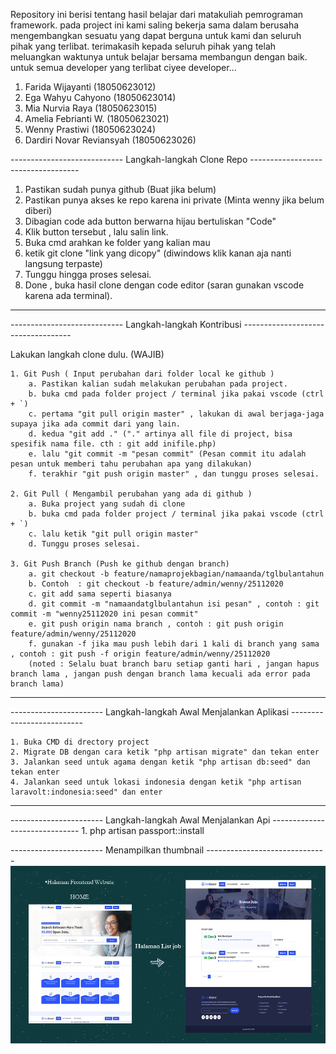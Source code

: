 Repository ini berisi tentang hasil belajar dari matakuliah pemrograman framework. 
pada project ini kami saling bekerja sama dalam berusaha mengembangkan sesuatu yang dapat berguna untuk kami dan seluruh pihak yang terlibat.
terimakasih kepada seluruh pihak yang telah meluangkan waktunya untuk belajar bersama membangun dengan baik. 
untuk semua developer yang terlibat ciyee developer... 

1. Farida Wijayanti (18050623012)
2. Ega Wahyu Cahyono (18050623014)
3. Mia Nurvia Raya (18050623015)
4. Amelia Febrianti W. (18050623021)
5. Wenny Prastiwi (18050623024)
6. Dardiri Novar Reviansyah (18050623026)


---------------------------- Langkah-langkah Clone Repo -----------------------------------

1. Pastikan sudah punya github (Buat jika belum)
2. Pastikan punya akses ke repo karena ini private (Minta wenny jika belum diberi)
3. Dibagian code ada button berwarna hijau bertuliskan "Code"
4. Klik button tersebut , lalu salin link.
5. Buka cmd arahkan ke folder yang kalian mau
6. ketik git clone "link yang dicopy" (diwindows klik kanan aja nanti langsung terpaste)
7. Tunggu hingga proses selesai.
8. Done , buka hasil clone dengan code editor (saran gunakan vscode karena ada terminal).

-------------------------------------------------------------------------------------------



---------------------------- Langkah-langkah Kontribusi -----------------------------------

Lakukan langkah clone dulu. (WAJIB)

	1. Git Push ( Input perubahan dari folder local ke github )
		a. Pastikan kalian sudah melakukan perubahan pada project.
		b. buka cmd pada folder project / terminal jika pakai vscode (ctrl + `)
		c. pertama "git pull origin master" , lakukan di awal berjaga-jaga supaya jika ada commit dari yang lain.
		d. kedua "git add ." ("." artinya all file di project, bisa spesifik nama file. cth : git add inifile.php)
		e. lalu "git commit -m "pesan commit" (Pesan commit itu adalah pesan untuk memberi tahu perubahan apa yang dilakukan)
		f. terakhir "git push origin master" , dan tunggu proses selesai.

	2. Git Pull ( Mengambil perubahan yang ada di github ) 
		a. Buka project yang sudah di clone
		b. buka cmd pada folder project / terminal jika pakai vscode (ctrl + `)
		c. lalu ketik "git pull origin master"
		d. Tunggu proses selesai.
        
    3. Git Push Branch (Push ke github dengan branch)
        a. git checkout -b feature/namaprojekbagian/namaanda/tglbulantahun
        b. Contoh  : git checkout -b feature/admin/wenny/25112020
        c. git add sama seperti biasanya
        d. git commit -m "namaandatglbulantahun isi pesan" , contoh : git commit -m "wenny25112020 ini pesan commit"
        e. git push origin nama branch , contoh : git push origin feature/admin/wenny/25112020
        f. gunakan -f jika mau push lebih dari 1 kali di branch yang sama , contoh : git push -f origin feature/admin/wenny/25112020
        (noted : Selalu buat branch baru setiap ganti hari , jangan hapus branch lama , jangan push dengan branch lama kecuali ada error pada branch lama) 

-------------------------------------------------------------------------------------------





----------------------- Langkah-langkah Awal Menjalankan Aplikasi --------------------------

	1. Buka CMD di drectory project
	2. Migrate DB dengan cara ketik "php artisan migrate" dan tekan enter
	3. Jalankan seed untuk agama dengan ketik "php artisan db:seed" dan tekan enter
	4. Jalankan seed untuk lokasi indonesia dengan ketik "php artisan laravolt:indonesia:seed" dan enter

-------------------------------------------------------------------------------------------


----------------------- Langkah-langkah Awal Menjalankan Api  ------------------------------
	1. php artisan passport::install
    
    
    
    
    
----------------------- Menampilkan thumbnail  ------------------------------    
    ![thumbnailframework](thumbnailframework.png?raw=true)
